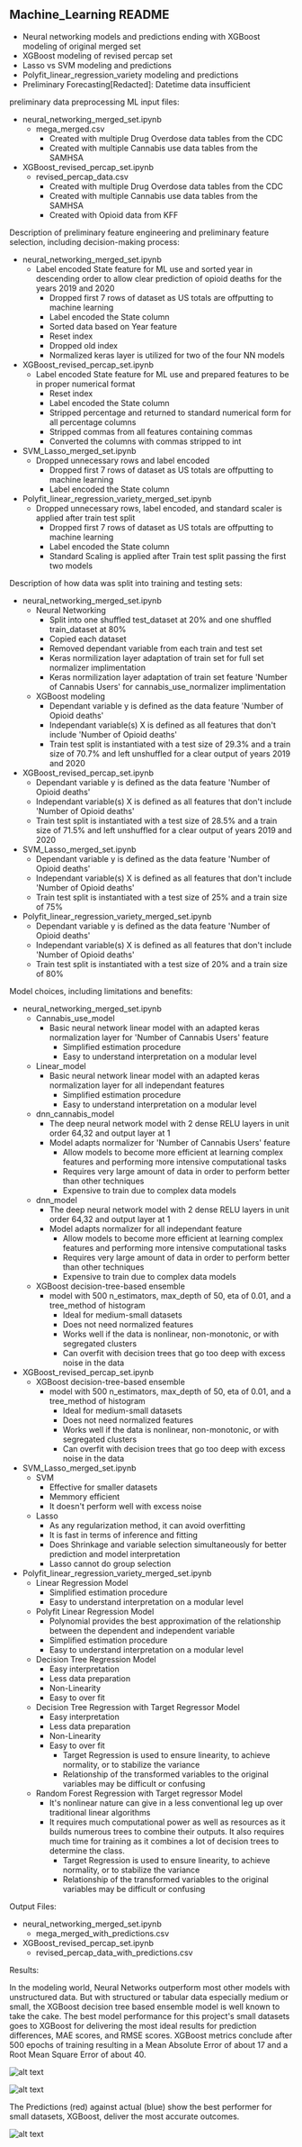 ## Machine_Learning README


- Neural networking models and predictions ending with XGBoost modeling of original merged set
- XGBoost modeling of revised percap set
- Lasso vs SVM modeling and predictions
- Polyfit_linear_regression_variety modeling and predictions
- Preliminary Forecasting[Redacted]: Datetime data insufficient 


preliminary data preprocessing ML input files:

* neural_networking_merged_set.ipynb
   * mega_merged.csv
      * Created with multiple Drug Overdose data tables from the CDC
      * Created with multiple Cannabis use data tables from the SAMHSA
* XGBoost_revised_percap_set.ipynb
   * revised_percap_data.csv
      * Created with multiple Drug Overdose data tables from the CDC
      * Created with multiple Cannabis use data tables from the SAMHSA
      * Created with Opioid data from KFF

Description of preliminary feature engineering and preliminary feature selection, including decision-making process: 

* neural_networking_merged_set.ipynb
   * Label encoded State feature for ML use and sorted year in descending order to allow clear prediction of opioid deaths for the years 2019 and 2020
      * Dropped first 7 rows of dataset as US totals are offputting to machine learning
      * Label encoded the State column
      * Sorted data based on Year feature
      * Reset index
      * Dropped old index
      * Normalized keras layer is utilized for two of the four NN models
* XGBoost_revised_percap_set.ipynb
   * Label encoded State feature for ML use and prepared features to be in proper numerical format
      * Reset index
      * Label encoded the State column
      * Stripped percentage and returned to standard numerical form for all percentage columns
      * Stripped commas from all features containing commas
      * Converted the columns with commas stripped to int
* SVM_Lasso_merged_set.ipynb 
   * Dropped unnecessary rows and label encoded
      * Dropped first 7 rows of dataset as US totals are offputting to machine learning
      * Label encoded the State column
* Polyfit_linear_regression_variety_merged_set.ipynb
   * Dropped unnecessary rows, label encoded, and standard scaler is applied after train test split
      * Dropped first 7 rows of dataset as US totals are offputting to machine learning
      * Label encoded the State column
      * Standard Scaling is applied after Train test split passing the first two models

Description of how data was split into training and testing sets:

* neural_networking_merged_set.ipynb
   * Neural Networking
      * Split into one shuffled test_dataset at 20% and one shuffled train_dataset at 80%
      * Copied each dataset
      * Removed dependant variable from each train and test set
      * Keras normilization layer adaptation of train set for full set normalizer implimentation
      * Keras normilization layer adaptation of train set feature 'Number of Cannabis Users' for cannabis_use_normalizer implimentation
   * XGBoost modeling
      * Dependant variable y is defined as the data feature 'Number of Opioid deaths' 
      * Independant variable(s) X is defined as all features that don't include 'Number of Opioid deaths' 
      * Train test split is instantiated with a test size of 29.3% and a train size of 70.7% and left unshuffled for a clear output of years 2019 and 2020
* XGBoost_revised_percap_set.ipynb   
   * Dependant variable y is defined as the data feature 'Number of Opioid deaths' 
   * Independant variable(s) X is defined as all features that don't include 'Number of Opioid deaths' 
   * Train test split is instantiated with a test size of 28.5% and a train size of 71.5% and left unshuffled for a clear output of years 2019 and 2020
* SVM_Lasso_merged_set.ipynb 
   * Dependant variable y is defined as the data feature 'Number of Opioid deaths' 
   * Independant variable(s) X is defined as all features that don't include 'Number of Opioid deaths' 
   * Train test split is instantiated with a test size of 25% and a train size of 75%
* Polyfit_linear_regression_variety_merged_set.ipynb
   * Dependant variable y is defined as the data feature 'Number of Opioid deaths' 
   * Independant variable(s) X is defined as all features that don't include 'Number of Opioid deaths' 
   * Train test split is instantiated with a test size of 20% and a train size of 80%

Model choices, including limitations and benefits:

* neural_networking_merged_set.ipynb
   * Cannabis_use_model
      * Basic neural network linear model with an adapted keras normalization layer for 'Number of Cannabis Users' feature
         * Simplified estimation procedure
         * Easy to understand interpretation on a modular level
   * Linear_model
      * Basic neural network linear model with an adapted keras normalization layer for all independant features
         * Simplified estimation procedure
         * Easy to understand interpretation on a modular level
   * dnn_cannabis_model
      * The deep neural network model with 2 dense RELU layers in unit order 64,32 and output layer at 1
      * Model adapts normalizer for 'Number of Cannabis Users' feature
         * Allow models to become more efficient at learning complex features and performing more intensive computational tasks
         * Requires very large amount of data in order to perform better than other techniques
         * Expensive to train due to complex data models
   * dnn_model
      * The deep neural network model with 2 dense RELU layers in unit order 64,32 and output layer at 1
      * Model adapts normalizer for all independant feature
         * Allow models to become more efficient at learning complex features and performing more intensive computational tasks
         * Requires very large amount of data in order to perform better than other techniques
         * Expensive to train due to complex data models
   * XGBoost decision-tree-based ensemble
      * model with 500 n_estimators, max_depth of 50, eta of 0.01, and a tree_method of histogram   
         * Ideal for medium-small datasets
         * Does not need normalized features
         * Works well if the data is nonlinear, non-monotonic, or with segregated clusters
         * Can overfit with decision trees that go too deep with excess noise in the data
* XGBoost_revised_percap_set.ipynb
   * XGBoost decision-tree-based ensemble
      * model with 500 n_estimators, max_depth of 50, eta of 0.01, and a tree_method of histogram   
         * Ideal for medium-small datasets
         * Does not need normalized features
         * Works well if the data is nonlinear, non-monotonic, or with segregated clusters
         * Can overfit with decision trees that go too deep with excess noise in the data
* SVM_Lasso_merged_set.ipynb 
   * SVM
      * Effective for smaller datasets
      * Memmory efficient
      * It doesn't perform well with excess noise
   * Lasso
      * As any regularization method, it can avoid overfitting
      * It is fast in terms of inference and fitting
      * Does Shrinkage and variable selection simultaneously for better prediction and model interpretation
      * Lasso cannot do group selection
* Polyfit_linear_regression_variety_merged_set.ipynb
   * Linear Regression Model
      * Simplified estimation procedure
      * Easy to understand interpretation on a modular level
   * Polyfit Linear Regression Model
      * Polynomial provides the best approximation of the relationship between the dependent and independent variable
      * Simplified estimation procedure
      * Easy to understand interpretation on a modular level
   * Decision Tree Regression Model
      * Easy interpretation
      * Less data preparation
      * Non-Linearity
      * Easy to over fit
   * Decision Tree Regression with Target Regressor Model
      * Easy interpretation
      * Less data preparation
      * Non-Linearity
      * Easy to over fit
         * Target Regression is used to ensure linearity, to achieve normality, or to stabilize the variance
         * Relationship of the transformed variables to the original variables may be difficult or confusing
   * Random Forest Regression with Target regressor Model
      * It's nonlinear nature can give in a less conventional leg up over traditional linear algorithms
      * It requires much computational power as well as resources as it builds numerous trees to combine their outputs. It also requires much time for training as it combines a lot of decision trees to determine the class.
         * Target Regression is used to ensure linearity, to achieve normality, or to stabilize the variance
         * Relationship of the transformed variables to the original variables may be difficult or confusing
 

Output Files:

* neural_networking_merged_set.ipynb
   * mega_merged_with_predictions.csv
* XGBoost_revised_percap_set.ipynb
   * revised_percap_data_with_predictions.csv



Results:

In the modeling world, Neural Networks outperform most other models with unstructured data. But with structured or tabular data especially medium or small, the XGBoost decision tree based ensemble model is well known to take the cake. The best model performance for this project's small datasets goes to XGBoost for delivering the most ideal results for prediction differences, MAE scores, and RMSE scores. XGBoost metrics conclude after 500 epochs of training resulting in a Mean Absolute Error of about 17 and a Root Mean Square Error of about 40.

![alt text](Resources/XGBoost_fit_with_eval.png) 

![alt text](Resources/XGBoost_score_improvement.png) 

The Predictions (red) against actual (blue) show the best performer for small datasets, XGBoost, deliver the most accurate outcomes.

![alt text](Resources/predictions_against_actual_plot.png) 
    
